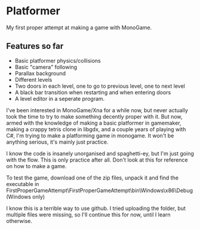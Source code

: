 # Platformer
My first proper attempt at making a game with MonoGame.

## Features so far
* Basic platformer physics/collisions
* Basic "camera" following
* Parallax background
* Different levels
* Two doors in each level, one to go to previous level, one to next level
* A black bar transition when restarting and when entering doors
* A level editor in a seperate program.

I've been interested in MonoGame/Xna for a while now, but never actually took the time to try to make something decently proper with it. But now, armed with the knowledge of making a basic platformer in gamemaker, making a crappy tetris clone in libgdx, and a couple years of playing with C#, I'm trying to make a platforming game in monogame. It won't be anything serious, it's mainly just practice.

I know the code is insanely unorganised and spaghetti-ey, but I'm just going with the flow. This is only practice after all. Don't look at this for reference on how to make a game.

To test the game, download one of the zip files, unpack it and find the executable in FirstProperGameAttempt\FirstProperGameAttempt\bin\Windows\x86\Debug (Windows only)

I know this is a terrible way to use github. I tried uploading the folder, but multiple files were missing, so I'll continue this for now, until I learn otherwise.
